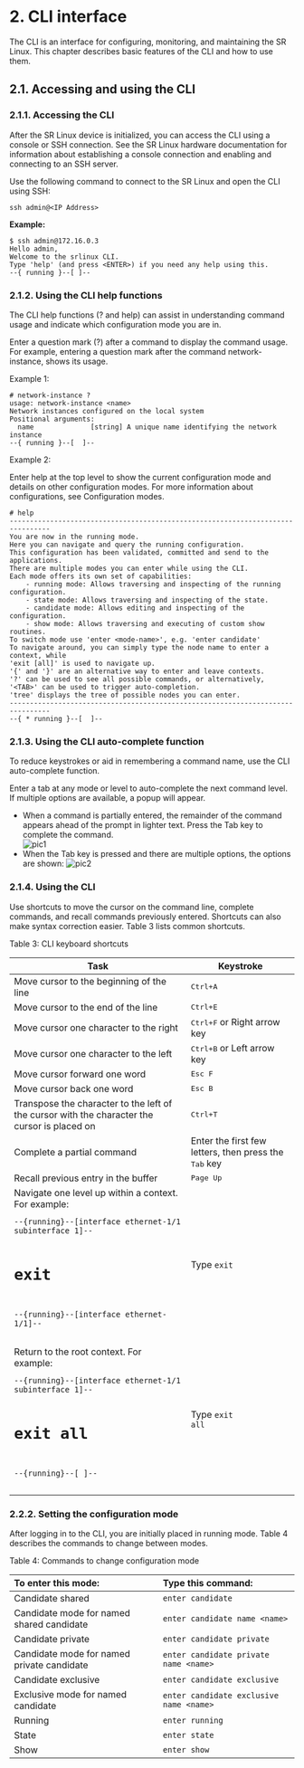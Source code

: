 # 2. CLI interface
The CLI is an interface for configuring, monitoring, and maintaining the SR Linux. This chapter describes basic features of the CLI and how to use them.

## 2.1. Accessing and using the CLI
### 2.1.1. Accessing the CLI
After the SR Linux device is initialized, you can access the CLI using a console or SSH connection. See the SR Linux hardware documentation for information about establishing a console connection and enabling and connecting to an SSH server.

Use the following command to connect to the SR Linux and open the CLI using SSH:
```
ssh admin@<IP Address>
```

**Example:**
```
$ ssh admin@172.16.0.3
Hello admin,
Welcome to the srlinux CLI.
Type 'help' (and press <ENTER>) if you need any help using this.
--{ running }--[ ]--
```

### 2.1.2. Using the CLI help functions
The CLI help functions (? and help) can assist in understanding command usage and indicate which configuration mode you are in.

Enter a question mark (?) after a command to display the command usage. For example, entering a question mark after the command network-instance, shows its usage.

Example 1:
```
# network-instance ?
usage: network-instance <name>
Network instances configured on the local system
Positional arguments:
  name              [string] A unique name identifying the network instance
--{ running }--[  ]-- 
```

Example 2:

Enter help at the top level to show the current configuration mode and details on other configuration modes. For more information about configurations, see Configuration modes.
```
# help
--------------------------------------------------------------------------------
You are now in the running mode.
Here you can navigate and query the running configuration.
This configuration has been validated, committed and send to the applications.
There are multiple modes you can enter while using the CLI.
Each mode offers its own set of capabilities:
    - running mode: Allows traversing and inspecting of the running configuration.
    - state mode: Allows traversing and inspecting of the state.
    - candidate mode: Allows editing and inspecting of the configuration.
    - show mode: Allows traversing and executing of custom show routines.
To switch mode use 'enter <mode-name>', e.g. 'enter candidate'
To navigate around, you can simply type the node name to enter a context, while
'exit [all]' is used to navigate up.
'{' and '}' are an alternative way to enter and leave contexts.
'?' can be used to see all possible commands, or alternatively,
'<TAB>' can be used to trigger auto-completion.
'tree' displays the tree of possible nodes you can enter.
--------------------------------------------------------------------------------
--{ * running }--[  ]--
```

### 2.1.3. Using the CLI auto-complete function
To reduce keystrokes or aid in remembering a command name, use the CLI auto-complete function.

Enter a tab at any mode or level to auto-complete the next command level. If multiple options are available, a popup will appear.

- When a command is partially entered, the remainder of the command appears ahead of the prompt in lighter text. Press the Tab key to complete the command.  
    ![pic1](https://infocenter.nokia.com/public/SRLINUX213R1A/topic/com.srlinux.interfaceconfig/html/graphics/tab-nopopup.jpg)
- When the Tab key is pressed and there are multiple options, the options are shown:
    ![pic2](https://infocenter.nokia.com/public/SRLINUX213R1A/topic/com.srlinux.interfaceconfig/html/graphics/tab-wpopup.jpg)

### 2.1.4. Using the CLI
Use shortcuts to move the cursor on the command line, complete commands, and recall commands previously entered. Shortcuts can also make syntax correction easier. Table 3 lists common shortcuts.

Table 3:  CLI keyboard shortcuts  

<table>
<thead>
  <tr>
    <th>Task</th>
    <th>Keystroke</th>
  </tr>
</thead>
<tbody>

  <tr>
    <td>Move cursor to the beginning of the line</td>
    <td><kbd>Ctrl+A</kbd></td>
  </tr>

  <tr>
    <td>Move cursor to the end of the line</td>
    <td><kbd>Ctrl+E</kbd></td>
  </tr>

  <tr>
    <td>Move cursor one character to the right</td>
    <td><kbd>Ctrl+F</kbd> or Right arrow key</td>
  </tr>

  <tr>
    <td>Move cursor one character to the left</td>
    <td><kbd>Ctrl+B</kbd> or Left arrow key</td>
  </tr>

  <tr>
    <td>Move cursor forward one word</td>
    <td><kbd>Esc F</kbd></td>
  </tr>

  <tr>
    <td>Move cursor back one word</td>
    <td><kbd>Esc B</kbd></td>
  </tr>

  <tr>
    <td>Transpose the character to the left of the cursor with the character the cursor is placed on</td>
    <td><kbd>Ctrl+T</kbd></td>
  </tr>


  <tr>
    <td>Complete a partial command</td>
    <td>Enter the first few letters, then press the <kbd>Tab</kbd> key</td>
  </tr>

  <tr>
    <td>Recall previous entry in the buffer</td>
    <td><kbd>Page Up</kbd></td>
  </tr>

  <tr> 
    <td>Navigate one level up within a context. For example:
        <pre>
<code>--{running}--[interface ethernet-1/1 subinterface 1]--

# exit

--{running}--[interface ethernet-1/1]--</code>
        </pre>
    </td>
    <td>Type <code>exit</code></td>
  </tr>

  <tr> 
    <td>Return to the root context. For example:
        <pre>
<code>--{running}--[interface ethernet-1/1 subinterface 1]--

# exit all

--{running}--[ ]--</code>
        </pre>
    </td>
    <td>Type <code>exit all</code></td>
  </tr>
</tbody>
</table>

### 2.2.2. Setting the configuration mode
After logging in to the CLI, you are initially placed in running mode. Table 4 describes the commands to change between modes.

Table 4:    Commands to change configuration mode

| To enter this mode:                        | Type this command:                      |
| :----------------------------------------- | :-------------------------------------- |
| Candidate shared                           | `enter candidate`                       |
| Candidate mode for named shared candidate  | `enter candidate name <name>`           |
| Candidate private                          | `enter candidate private`               |
| Candidate mode for named private candidate | `enter candidate private name <name>`   |
| Candidate exclusive                        | `enter candidate exclusive`             |
| Exclusive mode for named candidate         | `enter candidate exclusive name <name>` |
| Running                                    | `enter running`                         |
| State                                      | `enter state`                           |
| Show                                       | `enter show`                            |

